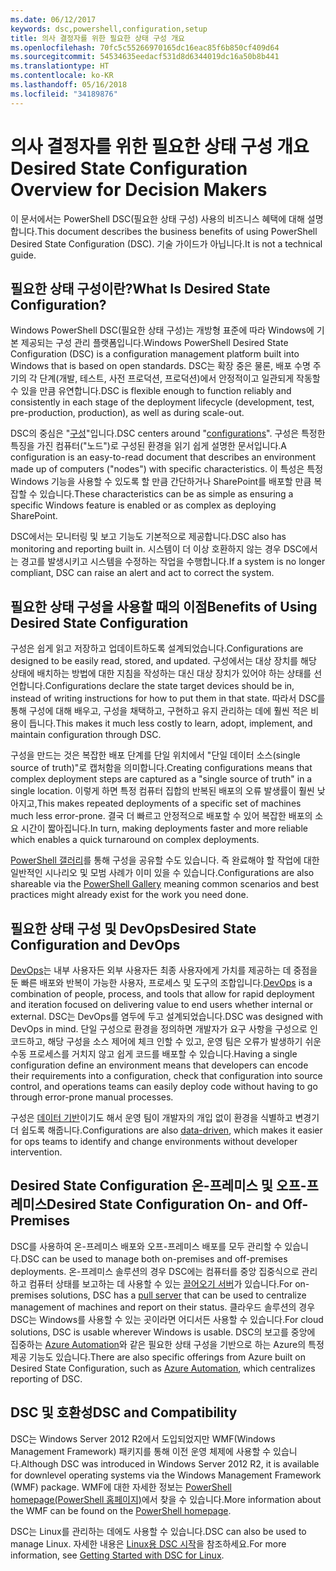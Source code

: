 ```yaml
---
ms.date: 06/12/2017
keywords: dsc,powershell,configuration,setup
title: 의사 결정자를 위한 필요한 상태 구성 개요
ms.openlocfilehash: 70fc5c55266970165dc16eac85f6b850cf409d64
ms.sourcegitcommit: 54534635eedacf531d8d6344019dc16a50b8b441
ms.translationtype: HT
ms.contentlocale: ko-KR
ms.lasthandoff: 05/16/2018
ms.locfileid: "34189876"
---
```

# <a name="desired-state-configuration-overview-for-decision-makers"></a><span data-ttu-id="9106b-103">의사 결정자를 위한 필요한 상태 구성 개요</span><span class="sxs-lookup"><span data-stu-id="9106b-103">Desired State Configuration Overview for Decision Makers</span></span>

<span data-ttu-id="9106b-104">이 문서에서는 PowerShell DSC(필요한 상태 구성) 사용의 비즈니스 혜택에 대해 설명합니다.</span><span class="sxs-lookup"><span data-stu-id="9106b-104">This document describes the business benefits of using PowerShell Desired State Configuration (DSC).</span></span> <span data-ttu-id="9106b-105">기술 가이드가 아닙니다.</span><span class="sxs-lookup"><span data-stu-id="9106b-105">It is not a technical guide.</span></span>

## <a name="what-is-desired-state-configuration"></a><span data-ttu-id="9106b-106">필요한 상태 구성이란?</span><span class="sxs-lookup"><span data-stu-id="9106b-106">What Is Desired State Configuration?</span></span>

<span data-ttu-id="9106b-107">Windows PowerShell DSC(필요한 상태 구성)는 개방형 표준에 따라 Windows에 기본 제공되는 구성 관리 플랫폼입니다.</span><span class="sxs-lookup"><span data-stu-id="9106b-107">Windows PowerShell Desired State Configuration (DSC) is a configuration management platform built into Windows that is based on open standards.</span></span> <span data-ttu-id="9106b-108">DSC는 확장 중은 물론, 배포 수명 주기의 각 단계(개발, 테스트, 사전 프로덕션, 프로덕션)에서 안정적이고 일관되게 작동할 수 있을 만큼 유연합니다.</span><span class="sxs-lookup"><span data-stu-id="9106b-108">DSC is flexible enough to function reliably and consistently in each stage of the deployment lifecycle (development, test, pre-production, production), as well as during scale-out.</span></span>

<span data-ttu-id="9106b-109">DSC의 중심은 "[구성](https://msdn.microsoft.com/powershell/dsc/configurations)"입니다.</span><span class="sxs-lookup"><span data-stu-id="9106b-109">DSC centers around "[configurations](https://msdn.microsoft.com/powershell/dsc/configurations)".</span></span>
<span data-ttu-id="9106b-110">구성은 특정한 특징을 가진 컴퓨터("노드")로 구성된 환경을 읽기 쉽게 설명한 문서입니다.</span><span class="sxs-lookup"><span data-stu-id="9106b-110">A configuration is an easy-to-read document that describes an environment made up of computers ("nodes") with specific characteristics.</span></span>
<span data-ttu-id="9106b-111">이 특성은 특정 Windows 기능을 사용할 수 있도록 할 만큼 간단하거나 SharePoint를 배포할 만큼 복잡할 수 있습니다.</span><span class="sxs-lookup"><span data-stu-id="9106b-111">These characteristics can be as simple as ensuring a specific Windows feature is enabled or as complex as deploying SharePoint.</span></span>

<span data-ttu-id="9106b-112">DSC에서는 모니터링 및 보고 기능도 기본적으로 제공합니다.</span><span class="sxs-lookup"><span data-stu-id="9106b-112">DSC also has monitoring and reporting built in.</span></span>
<span data-ttu-id="9106b-113">시스템이 더 이상 호환하지 않는 경우 DSC에서는 경고를 발생시키고 시스템을 수정하는 작업을 수행합니다.</span><span class="sxs-lookup"><span data-stu-id="9106b-113">If a system is no longer compliant, DSC can raise an alert and act to correct the system.</span></span>

## <a name="benefits-of-using-desired-state-configuration"></a><span data-ttu-id="9106b-114">필요한 상태 구성을 사용할 때의 이점</span><span class="sxs-lookup"><span data-stu-id="9106b-114">Benefits of Using Desired State Configuration</span></span>

<span data-ttu-id="9106b-115">구성은 쉽게 읽고 저장하고 업데이트하도록 설계되었습니다.</span><span class="sxs-lookup"><span data-stu-id="9106b-115">Configurations are designed to be easily read, stored, and updated.</span></span>
<span data-ttu-id="9106b-116">구성에서는 대상 장치를 해당 상태에 배치하는 방법에 대한 지침을 작성하는 대신 대상 장치가 있어야 하는 상태를 선언합니다.</span><span class="sxs-lookup"><span data-stu-id="9106b-116">Configurations declare the state target devices should be in, instead of writing instructions for how to put them in that state.</span></span>
<span data-ttu-id="9106b-117">따라서 DSC를 통해 구성에 대해 배우고, 구성을 채택하고, 구현하고 유지 관리하는 데에 훨씬 적은 비용이 듭니다.</span><span class="sxs-lookup"><span data-stu-id="9106b-117">This makes it much less costly to learn, adopt, implement, and maintain configuration through DSC.</span></span>

<span data-ttu-id="9106b-118">구성을 만드는 것은 복잡한 배포 단계를 단일 위치에서 "단일 데이터 소스(single source of truth)"로 캡처함을 의미합니다.</span><span class="sxs-lookup"><span data-stu-id="9106b-118">Creating configurations means that complex deployment steps are captured as a "single source of truth" in a single location.</span></span>
<span data-ttu-id="9106b-119">이렇게 하면 특정 컴퓨터 집합의 반복된 배포의 오류 발생률이 훨씬 낮아지고,</span><span class="sxs-lookup"><span data-stu-id="9106b-119">This makes repeated deployments of a specific set of machines much less error-prone.</span></span>
<span data-ttu-id="9106b-120">결국 더 빠르고 안정적으로 배포할 수 있어 복잡한 배포의 소요 시간이 짧아집니다.</span><span class="sxs-lookup"><span data-stu-id="9106b-120">In turn, making deployments faster and more reliable which enables a quick turnaround on complex deployments.</span></span>

<span data-ttu-id="9106b-121">[PowerShell 갤러리](https://powershellgallery.com)를 통해 구성을 공유할 수도 있습니다. 즉 완료해야 할 작업에 대한 일반적인 시나리오 및 모범 사례가 이미 있을 수 있습니다.</span><span class="sxs-lookup"><span data-stu-id="9106b-121">Configurations are also shareable via the [PowerShell Gallery](https://powershellgallery.com) meaning common scenarios and best practices might already exist for the work you need done.</span></span>


## <a name="desired-state-configuration-and-devops"></a><span data-ttu-id="9106b-122">필요한 상태 구성 및 DevOps</span><span class="sxs-lookup"><span data-stu-id="9106b-122">Desired State Configuration and DevOps</span></span>

<span data-ttu-id="9106b-123">[DevOps](http://blogs.technet.com/b/ashleymcglone/archive/2015/11/20/devops-for-n00bs-ie-windows-people.aspx)는 내부 사용자든 외부 사용자든 최종 사용자에게 가치를 제공하는 데 중점을 둔 빠른 배포와 반복이 가능한 사용자, 프로세스 및 도구의 조합입니다.</span><span class="sxs-lookup"><span data-stu-id="9106b-123">[DevOps](http://blogs.technet.com/b/ashleymcglone/archive/2015/11/20/devops-for-n00bs-ie-windows-people.aspx) is a combination of people, process, and tools that allow for rapid deployment and iteration focused on delivering value to end users whether internal or external.</span></span>
<span data-ttu-id="9106b-124">DSC는 DevOps를 염두에 두고 설계되었습니다.</span><span class="sxs-lookup"><span data-stu-id="9106b-124">DSC was designed with DevOps in mind.</span></span>
<span data-ttu-id="9106b-125">단일 구성으로 환경을 정의하면 개발자가 요구 사항을 구성으로 인코드하고, 해당 구성을 소스 제어에 체크 인할 수 있고, 운영 팀은 오류가 발생하기 쉬운 수동 프로세스를 거치지 않고 쉽게 코드를 배포할 수 있습니다.</span><span class="sxs-lookup"><span data-stu-id="9106b-125">Having a single configuration define an environment means that developers can encode their requirements into a configuration, check that configuration into source control, and operations teams can easily deploy code without having to go through error-prone manual processes.</span></span>

<span data-ttu-id="9106b-126">구성은 [데이터 기반](https://msdn.microsoft.com/powershell/dsc/configdata)이기도 해서 운영 팀이 개발자의 개입 없이 환경을 식별하고 변경기 더 쉽도록 해줍니다.</span><span class="sxs-lookup"><span data-stu-id="9106b-126">Configurations are also [data-driven](https://msdn.microsoft.com/powershell/dsc/configdata), which makes it easier for ops teams to identify and change environments without developer intervention.</span></span>

## <a name="desired-state-configuration-on--and-off-premises"></a><span data-ttu-id="9106b-127">Desired State Configuration 온-프레미스 및 오프-프레미스</span><span class="sxs-lookup"><span data-stu-id="9106b-127">Desired State Configuration On- and Off-Premises</span></span>

<span data-ttu-id="9106b-128">DSC를 사용하여 온-프레미스 배포와 오프-프레미스 배포를 모두 관리할 수 있습니다.</span><span class="sxs-lookup"><span data-stu-id="9106b-128">DSC can be used to manage both on-premises and off-premises deployments.</span></span>
<span data-ttu-id="9106b-129">온-프레미스 솔루션의 경우 DSC에는 컴퓨터를 중앙 집중식으로 관리하고 컴퓨터 상태를 보고하는 데 사용할 수 있는 [끌어오기 서버](https://msdn.microsoft.com/powershell/dsc/pullserver)가 있습니다.</span><span class="sxs-lookup"><span data-stu-id="9106b-129">For on-premises solutions, DSC has a [pull server](https://msdn.microsoft.com/powershell/dsc/pullserver) that can be used to centralize management of machines and report on their status.</span></span>
<span data-ttu-id="9106b-130">클라우드 솔루션의 경우 DSC는 Windows를 사용할 수 있는 곳이라면 어디서든 사용할 수 있습니다.</span><span class="sxs-lookup"><span data-stu-id="9106b-130">For cloud solutions, DSC is usable wherever Windows is usable.</span></span>
<span data-ttu-id="9106b-131">DSC의 보고를 중앙에 집중하는 [Azure Automation](https://azure.microsoft.com/en-us/documentation/services/automation/)와 같은 필요한 상태 구성을 기반으로 하는 Azure의 특정 제공 기능도 있습니다.</span><span class="sxs-lookup"><span data-stu-id="9106b-131">There are also specific offerings from Azure built on Desired State Configuration, such as [Azure Automation](https://azure.microsoft.com/en-us/documentation/services/automation/), which centralizes reporting of DSC.</span></span>

## <a name="dsc-and-compatibility"></a><span data-ttu-id="9106b-132">DSC 및 호환성</span><span class="sxs-lookup"><span data-stu-id="9106b-132">DSC and Compatibility</span></span>

<span data-ttu-id="9106b-133">DSC는 Windows Server 2012 R2에서 도입되었지만 WMF(Windows Management Framework) 패키지를 통해 이전 운영 체제에 사용할 수 있습니다.</span><span class="sxs-lookup"><span data-stu-id="9106b-133">Although DSC was introduced in Windows Server 2012 R2, it is available for downlevel operating systems via the Windows Management Framework (WMF) package.</span></span>
<span data-ttu-id="9106b-134">WMF에 대한 자세한 정보는 [PowerShell homepage(PowerShell 홈페이지)](https://msdn.microsoft.com/en-us/powershell/)에서 찾을 수 있습니다.</span><span class="sxs-lookup"><span data-stu-id="9106b-134">More information about the WMF can be found on the [PowerShell homepage](https://msdn.microsoft.com/en-us/powershell/).</span></span>

<span data-ttu-id="9106b-135">DSC는 Linux를 관리하는 데에도 사용할 수 있습니다.</span><span class="sxs-lookup"><span data-stu-id="9106b-135">DSC can also be used to manage Linux.</span></span> <span data-ttu-id="9106b-136">자세한 내용은 [Linux용 DSC 시작](https://msdn.microsoft.com/en-us/powershell/dsc/lnxgettingstarted)을 참조하세요.</span><span class="sxs-lookup"><span data-stu-id="9106b-136">For more information, see [Getting Started with DSC for Linux](https://msdn.microsoft.com/en-us/powershell/dsc/lnxgettingstarted).</span></span>